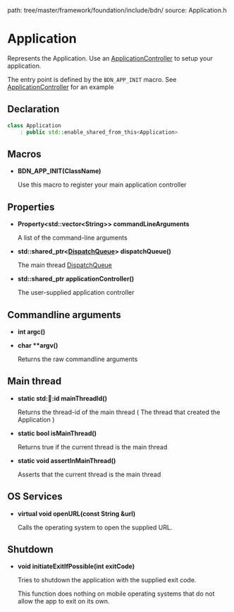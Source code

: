 path: tree/master/framework/foundation/include/bdn/
source: Application.h

# Application

Represents the Application. Use an [ApplicationController](application_controller.md) to setup your application.

The entry point is defined by the `BDN_APP_INIT` macro. See [ApplicationController](application_controller.md) for an example

## Declaration

```C++
class Application 
	: public std::enable_shared_from_this<Application>
```

## Macros

* **BDN_APP_INIT(ClassName)**

	Use this macro to register your main application controller

## Properties

* **Property<std::vector<String\>\> commandLineArguments**

	A list of the command-line arguments

* **std::shared_ptr<[DispatchQueue](dispatch_queue.md)> dispatchQueue()**

	The main thread [DispatchQueue](dispatch_queue.md)

* **std::shared_ptr<ApplicationController> applicationController()**

	The user-supplied application controller

## Commandline arguments

* **int argc()**
* **char \*\*argv()**

	Returns the raw commandline arguments

## Main thread

* **static std::thread::id mainThreadId()**

	Returns the thread-id of the main thread ( The thread that created the Application )

* **static bool isMainThread()**

	Returns true if the current thread is the main thread

* **static void assertInMainThread()**

	Asserts that the current thread is the main thread

## OS Services

* **virtual void openURL(const String &url)**

	Calls the operating system to open the supplied URL.

## Shutdown

* **void initiateExitIfPossible(int exitCode)** 

	Tries to shutdown the application with the supplied exit code.

	This function does nothing on mobile operating systems that do not allow the app to exit on its own.